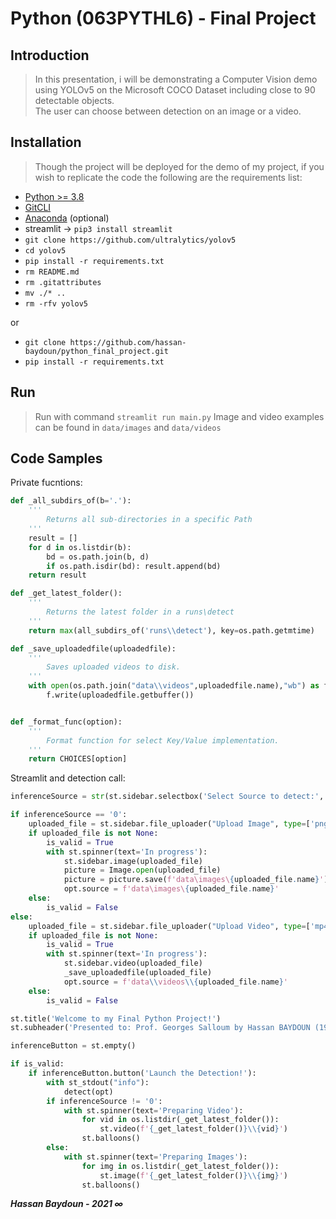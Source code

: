 # Python (063PYTHL6) - Final Project

## Introduction

> In this presentation, i will be demonstrating a Computer Vision demo using YOLOv5 on the Microsoft COCO Dataset including close to 90 detectable objects.\
> The user can choose between detection on an image or a video.

## Installation

> Though the project will be deployed for the demo of my project, if you wish to replicate the code the following are the requirements list:
- [Python >= 3.8](https://www.python.org/downloads/)
- [GitCLI](https://cli.github.com/ "`GitCLI`")
- [Anaconda](https://www.anaconda.com/) (optional)
- streamlit -> `pip3 install streamlit`
- `git clone https://github.com/ultralytics/yolov5`
- `cd yolov5`
- `pip install -r requirements.txt`
- `rm README.md`
- `rm .gitattributes`
- `mv ./* ..`
- `rm -rfv yolov5`

or

- `git clone https://github.com/hassan-baydoun/python_final_project.git`
- `pip install -r requirements.txt`

## Run

> Run with command `streamlit run main.py`
> Image and video examples can be found in `data/images` and `data/videos`

## Code Samples
Private fucntions:
```python
def _all_subdirs_of(b='.'):
    '''
        Returns all sub-directories in a specific Path
    '''
    result = []
    for d in os.listdir(b):
        bd = os.path.join(b, d)
        if os.path.isdir(bd): result.append(bd)
    return result

def _get_latest_folder():
    '''
        Returns the latest folder in a runs\detect
    '''
    return max(all_subdirs_of('runs\\detect'), key=os.path.getmtime)

def _save_uploadedfile(uploadedfile):
    '''
        Saves uploaded videos to disk.
    '''
    with open(os.path.join("data\\videos",uploadedfile.name),"wb") as f:
        f.write(uploadedfile.getbuffer())


def _format_func(option):
    '''
        Format function for select Key/Value implementation.
    '''
    return CHOICES[option]
```

Streamlit and detection call:
```python
inferenceSource = str(st.sidebar.selectbox('Select Source to detect:', options=list(CHOICES.keys()), format_func=_format_func))

if inferenceSource == '0':
    uploaded_file = st.sidebar.file_uploader("Upload Image", type=['png','jpeg', 'jpg'])
    if uploaded_file is not None:
        is_valid = True
        with st.spinner(text='In progress'):
            st.sidebar.image(uploaded_file)
            picture = Image.open(uploaded_file)  
            picture = picture.save(f'data\images\{uploaded_file.name}') 
            opt.source = f'data\images\{uploaded_file.name}'
    else:
        is_valid = False
else:
    uploaded_file = st.sidebar.file_uploader("Upload Video", type=['mp4'])
    if uploaded_file is not None:
        is_valid = True
        with st.spinner(text='In progress'):
            st.sidebar.video(uploaded_file)
            _save_uploadedfile(uploaded_file) 
            opt.source = f'data\\videos\\{uploaded_file.name}'
    else:
        is_valid = False

st.title('Welcome to my Final Python Project!')
st.subheader('Presented to: Prof. Georges Salloum by Hassan BAYDOUN (192604)')

inferenceButton = st.empty()

if is_valid:
    if inferenceButton.button('Launch the Detection!'):
        with st_stdout("info"):
            detect(opt)
        if inferenceSource != '0':
            with st.spinner(text='Preparing Video'):
                for vid in os.listdir(_get_latest_folder()):
                    st.video(f'{_get_latest_folder()}\\{vid}')
                st.balloons()
        else:
            with st.spinner(text='Preparing Images'):
                for img in os.listdir(_get_latest_folder()):
                    st.image(f'{_get_latest_folder()}\\{img}')
                st.balloons()


```

***Hassan Baydoun - 2021 &infin;***


